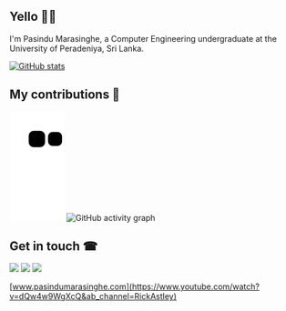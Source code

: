 ## Yello 🙋‍♂️

I'm Pasindu Marasinghe, a Computer Engineering undergraduate at the University of Peradeniya, Sri Lanka.

[![GitHub stats](https://github-readme-stats.vercel.app/api?username=pasindumarasinghe&show_icons=true&theme=radical&count_private=true)](https://github.com/anuraghazra/github-readme-stats)

<!-- [![Top Langs](https://github-readme-stats.vercel.app/api/top-langs/?username=pasindumarasinghe&show_icons=true&theme=radical&layout=compact)](https://github.com/anuraghazra/github-readme-stats) -->


## My contributions 🎈
![github contribution grid snake animation](https://raw.githubusercontent.com/pasindumarasinghe/pasindumarasinghe/output/github-contribution-grid-snake.svg)
![GitHub activity graph](https://activity-graph.herokuapp.com/graph?username=pasindumarasinghe&hide_border=true&theme=redical)

## Get in touch ☎

[<img src="https://img.icons8.com/color/48/000000/gmail-new.png"/>](mailto:e17207@eng.pdn.ac.lk)
[<img src="https://img.icons8.com/fluency/48/000000/linkedin.png"/>](linkedin.com/in/pasindu-marasinghe)
[<img src="https://img.icons8.com/color/48/000000/telegram-app--v1.png"/>](https://t.me/pasindugm)

[www.pasindumarasinghe.com](https://www.youtube.com/watch?v=dQw4w9WgXcQ&ab_channel=RickAstley)